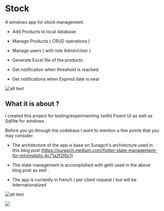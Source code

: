 # Stock

A windows app  for stock management.

- Add Products to local database

- Manage Products ( CRUD operations )

- Manage users ( with role Admin/User ) 

- Generate Excel file of the products

- Get notification when threshold is reached

- Get notifications when Expired date is near

![alt text](https://github.com/NafissaBHJ/stock/blob/master//image0.png?raw=true)

## What it is about ?

I created this project for testing/experimenting (with) Fluent UI as well as Sqflite for windows .

Before you go through the codebase I want to mention a few points that you may consider:

- The architecture of the app is  base on Suragch's architecture used in this blog post [https://suragch.medium.com/flutter-state-management-for-minimalists-4c71a2f2f0c1]

- The state management is accomplished with getIt used in the above blog post as well .

- The app is currently in french ( per client request ) but will be Internationalized



![alt text](https://github.com/NafissaBHJ/stock/blob/master//image1.png?raw=true)

<a title="Made with Fluent Design" href="https://github.com/bdlukaa/fluent_ui">
  <img
    src="https://img.shields.io/badge/fluent-design-blue?style=flat-square&color=gray&labelColor=0078D7"
  >
</a>


